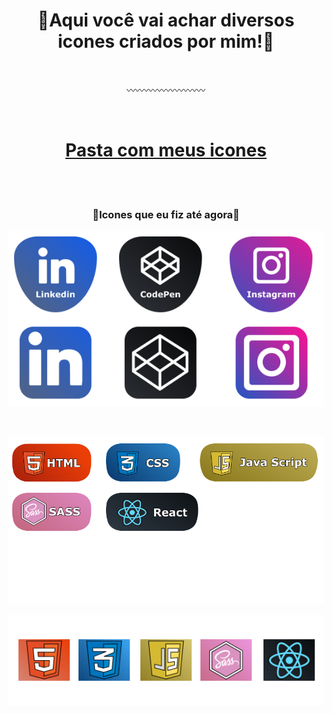 <h1 align="center">🔶Aqui você vai achar diversos icones criados por mim!🔶</h1>

</br>
<p align="center">〰️〰️〰️〰️〰️〰️〰️〰️〰️</p>
</br>

<h1 align="center"><a href="https://github.com/isonhar/Meus-Icones/tree/main/Imagens/Icons">Pasta com meus icones</a></h1>

</br></br>

<h3 align="center">🔸Icones que eu fiz até agora🔸</h3>

<p align="center">
  <img  src="https://github.com/isonhar/Meus-Icones/blob/main/Imagens/Icons/.Social%20Icon.png">
</p>

</br>

<p align="center">
  <img  src="https://github.com/isonhar/Meus-Icones/blob/main/Imagens/Icons/.Language%20icons.png">
</p>

<p align="center">
  <img  src="https://github.com/isonhar/Meus-Icones/blob/main/Imagens/Icons/.Language%20desc.png">
</p>
